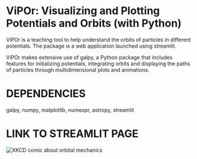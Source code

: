 # ViPOr: Visualizing and Plotting Potentials and Orbits (with Python)

ViPOr is a teaching tool to help understand the orbits of particles in different potentials. The package is a web application launched using streamlit. 

ViPOr makes extensive use of galpy, a Python package that includes features for initializing potentials, integrating orbits and displaying the paths of particles through multidimensional plots and animations. 

# DEPENDENCIES

galpy, numpy, matplotlib, numexpr, astropy, streamlit

# LINK TO STREAMLIT PAGE

![XKCD comic about orbital mechanics](https://imgs.xkcd.com/comics/orbital_mechanics.png)
